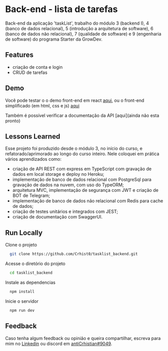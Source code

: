 # Back-end - lista de tarefas

Back-end da aplicação 'taskList', trabalho do módulo 3 (backend I), 4 (banco de dados relacional), 5 (introdução a arquitetura de software), 6 (banco de dados não relacional), 7 (qualidade de software) e 9 (engenharia de software) do programa Starter da GrowDev.

## Features

- criação de conta e login
- CRUD de tarefas
 
## Demo

Você pode testar o o demo front-end em react [aqui](https://tasklist-frontend-react.herokuapp.com/login), ou o front-end simplificado (em html, css e js) [aqui](https://tasklist-front-crhist0.herokuapp.com/)

Também é possível verificar a documentação da API [aqui](ainda não esta pronto)

## Lessons Learned

Esse projeto foi produzido desde o módulo 3, no início do curso, e refatorado/aprimorado ao longo do curso inteiro. Nele coloquei em prática vários aprendizados como:
- criação de API REST com express em TypeScript com gravação de dados em local storage e deploy no Heroku; 
- implementação de banco de dados relacional com PostgreSql para gravação de dados na nuvem, com uso do TypeORM; 
- arquitetura MVC, implementação de segurança com JWT e criação de BOT de Telegram; 
- implementação de banco de dados não relacional com Redis para cache de dados; 
- criação de testes unitários e integrados com JEST; 
- criação de documentação com SwaggerUI.

## Run Locally

Clone o projeto

```bash
  git clone https://github.com/Crhist0/tasklist_backend.git
```

Acesse o diretório do projeto

```bash
  cd tasklist_backend
```

Instale as dependencias

```bash
  npm install
```

Inicie o servidor

```bash
  npm run dev
```

## Feedback

Caso tenha algum feedback ou opinião e queira compartilhar, escreva para mim no [Linkedin](https://www.linkedin.com/in/crhistian-de-oliveira-b35841161/) ou discord em [antiCrhistian#9049](https://www.howtogeek.com/778286/how-to-add-friends-on-discord/).

